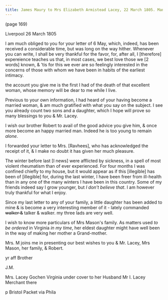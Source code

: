 ```yaml
---
title: James Maury to Mrs Elizabeth Armistead Lacey, 22 March 1805. Manuscripts and Archives Division, The New York Public Library. "James Maury letters" New York Public Library Digital Collections. Accessed March 22, 2017. http://digitalcollections.nypl.org/items/2fd7fdc0-c3c6-0133-70fc-00505686d14e
---
```


(page 169)

Liverpool 26 March 1805

I am much obliged to you for your letter of 6 May, which, indeed, has been received a considerable time, but was long on the way hither. Whenever you can write, I shall be very thankful for the favor, for, after all, I [therefore] expereience teaches us that, in most cases, we best love those we [2 words] known, & 'tis for this we ever are so feelingly interested in the concerns of those with whom we have been in habits of the earliest intimacy.

the account you give me is the first I had of the death of that excellent woman, whose memory will be dear to me while I live.

Previous to your own information, I had heard of your having become a married woman, & am much gratified with what you say on the subject. I see you already count two sons and a daughter, which I hope will prove so many blessings to you & Mr. Lacey.

I wish our brother Robert to avail of the good advice you give him, & once more become an happy married man. Indeed he is too young to remain *alone*.

I forwarded your letter to Mrs. [Ravhees], who has acknowledged the receipt of it, & I make no doubt it has given her much pleasure.

The winter before last [I news] were afflicted by sickness, in a spell of most violent rheumatism than of ever experienced. For four months I was confined chiefly to my house, but it would appear as if this [illegible] has been of [illegible] for, during the last winter, I have been freer from ill-health than in any one of the many winters I have been in this country. Some of my friends indeed say I grow younger, but *I don't believe that*. I am however truly thankful for what I enjoy.

Since my last letter to any of your family, a little daughter has been added to mine & is become a very interesting member of it - lately commanded ~~walker &~~ talker & walker. my three lads are very well.

I wish to know more particulars of Mrs Mason's family. As matters used *to be ordered* in Virginia *in my time*, her eldest daughter might have well been in the way of making her mother a Grand-mother.

Mrs. M joins me in presenting our best wishes to you & Mr. Lacey, Mrs Mason, her family, & Robert.

yr aff Brother

J.M.

Mrs. Lacey Gochen Virginia under cover to her Husband Mr I. Lacey Merchant there

p Bristol Packet via Phila